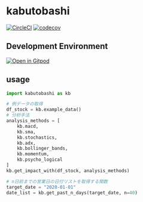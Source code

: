 # kabutobashi

[![CircleCI](https://circleci.com/gh/gsy0911/kabutobashi.svg?style=svg&circle-token=76679803b77f4fc6e722c952a20da7fc5f0294c7)](https://circleci.com/gh/gsy0911/kabutobashi)
[![codecov](https://codecov.io/gh/gsy0911/kabutobashi/branch/master/graph/badge.svg)](https://codecov.io/gh/gsy0911/kabutobashi)

## Development Environment
[![Open in Gitpod](https://gitpod.io/button/open-in-gitpod.svg)](https://gitpod.io/#github.com/gsy0911/kabutobashi)

## usage

```python
import kabutobashi as kb

# 例データの取得
df_stock = kb.example_data()
# 分析手法
analysis_methods = [
    kb.macd, 
    kb.sma, 
    kb.stochastics, 
    kb.adx, 
    kb.bollinger_bands, 
    kb.momentum, 
    kb.psycho_logical
]
kb.get_impact_with(df_stock, analysis_methods)

# n日前までの営業日の日付リストを取得する関数
target_date = "2020-01-01"
date_list = kb.get_past_n_days(target_date, n=40)
```
